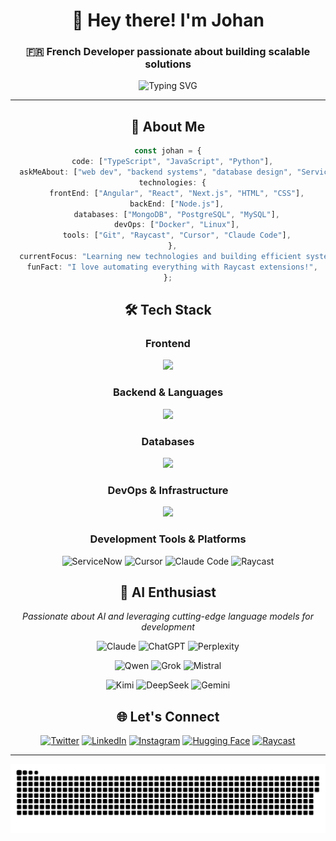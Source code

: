 <div align="center">

# 👋 Hey there! I'm Johan

### 🇫🇷 French Developer passionate about building scalable solutions

<p align="center">
  <img src="https://readme-typing-svg.herokuapp.com?font=Fira+Code&pause=1000&color=38BDF8&center=true&vCenter=true&width=600&lines=Full-Stack+Developer;Always+Learning+New+Technologies;Building+Efficient+Systems;Welcome+to+my+GitHub!" alt="Typing SVG" />
</p>

---

## 🚀 About Me

```typescript
const johan = {
  code: ["TypeScript", "JavaScript", "Python"],
  askMeAbout: ["web dev", "backend systems", "database design", "ServiceNow"],
  technologies: {
    frontEnd: ["Angular", "React", "Next.js", "HTML", "CSS"],
    backEnd: ["Node.js"],
    databases: ["MongoDB", "PostgreSQL", "MySQL"],
    devOps: ["Docker", "Linux"],
    tools: ["Git", "Raycast", "Cursor", "Claude Code"],
  },
  currentFocus: "Learning new technologies and building efficient systems",
  funFact: "I love automating everything with Raycast extensions!",
};
```

## 🛠️ Tech Stack

### Frontend
<p align="center">
  <img src="https://skillicons.dev/icons?i=angular,react,nextjs,html,css,js,ts&theme=dark" />
</p>

### Backend & Languages
<p align="center">
  <img src="https://skillicons.dev/icons?i=nodejs,python,ts,js&theme=dark" />
</p>

### Databases
<p align="center">
  <img src="https://skillicons.dev/icons?i=mongodb,postgres,mysql&theme=dark" />
</p>

### DevOps & Infrastructure
<p align="center">
  <img src="https://skillicons.dev/icons?i=docker,linux,git&theme=dark" />
</p>

### Development Tools & Platforms
<p align="center">
  <img src="https://img.shields.io/badge/ServiceNow-81B4A1?style=for-the-badge&logo=servicenow&logoColor=white" alt="ServiceNow"/>
  <img src="https://img.shields.io/badge/Cursor-000000?style=for-the-badge&logo=visual-studio-code&logoColor=white" alt="Cursor"/>
  <img src="https://img.shields.io/badge/Claude_Code-C15F3C?style=for-the-badge&logo=anthropic&logoColor=white" alt="Claude Code"/>
  <img src="https://img.shields.io/badge/Raycast-FF6363?style=for-the-badge&logo=raycast&logoColor=white" alt="Raycast"/>
</p>

## 🤖 AI Enthusiast

<div align="center">

_Passionate about AI and leveraging cutting-edge language models for development_

<p align="center">
  <img src="https://img.shields.io/badge/Claude-C15F3C?style=for-the-badge&logo=anthropic&logoColor=white" alt="Claude"/>
  <img src="https://img.shields.io/badge/ChatGPT-00A67E?style=for-the-badge&logo=openai&logoColor=white" alt="ChatGPT"/>
  <img src="https://img.shields.io/badge/Perplexity-20B8CD?style=for-the-badge&logo=perplexity&logoColor=white" alt="Perplexity"/>
</p>

<p align="center">
  <img src="https://img.shields.io/badge/Qwen_3-FF6A00?style=for-the-badge&logo=alibaba&logoColor=white" alt="Qwen"/>
  <img src="https://img.shields.io/badge/Grok-000000?style=for-the-badge&logo=x&logoColor=white" alt="Grok"/>
  <img src="https://img.shields.io/badge/Mistral-FF7000?style=for-the-badge&logo=mistral&logoColor=white" alt="Mistral"/>
</p>

<p align="center">
  <img src="https://img.shields.io/badge/Kimi_K2-6366F1?style=for-the-badge&logo=moonshot&logoColor=white" alt="Kimi"/>
  <img src="https://img.shields.io/badge/DeepSeek-1E40AF?style=for-the-badge&logo=deepseek&logoColor=white" alt="DeepSeek"/>
  <img src="https://img.shields.io/badge/Gemini-4285F4?style=for-the-badge&logo=google&logoColor=white" alt="Gemini"/>
</p>

</div>

## 🌐 Let's Connect

<div align="center">

[![Twitter](https://img.shields.io/badge/X-000000?style=for-the-badge&logo=x&logoColor=white)](https://twitter.com/0xUta)
[![LinkedIn](https://img.shields.io/badge/LinkedIn-0077B5?style=for-the-badge&logo=linkedin&logoColor=white)](https://www.linkedin.com/in/johan-devlaminck)
[![Instagram](https://img.shields.io/badge/Instagram-E4405F?style=for-the-badge&logo=instagram&logoColor=white)](https://www.instagram.com/xjo_nd)
[![Hugging Face](https://img.shields.io/badge/🤗_Hugging_Face-FFD21E?style=for-the-badge&logoColor=black)](https://huggingface.co/JohanDevl)
[![Raycast](https://img.shields.io/badge/Raycast-FF6363?style=for-the-badge&logo=raycast&logoColor=white)](https://www.raycast.com/xjo_nd?via=johan)

</div>

---

</div>

<picture>
  <source media="(prefers-color-scheme: dark)" srcset="https://raw.githubusercontent.com/johandevl/johandevl/output/github-snake-dark.svg" />
  <source media="(prefers-color-scheme: light)" srcset="https://raw.githubusercontent.com/johandevl/johandevl/output/github-snake.svg" />
  <img alt="github-snake" src="https://raw.githubusercontent.com/johandevl/johandevl/output/github-snake.svg" />
</picture>
